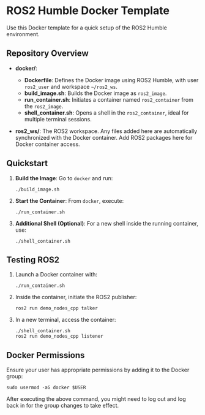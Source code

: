 # ROS2 Humble Docker Template

Use this Docker template for a quick setup of the ROS2 Humble environment.

## Repository Overview

- **docker/**:
  - **Dockerfile**: Defines the Docker image using ROS2 Humble, with user `ros2_user` and workspace `~/ros2_ws`.
  - **build_image.sh**: Builds the Docker image as `ros2_image`.
  - **run_container.sh**: Initiates a container named `ros2_container` from the `ros2_image`. 
  - **shell_container.sh**: Opens a shell in the `ros2_container`, ideal for multiple terminal sessions.
  
- **ros2_ws/**: The ROS2 workspace. Any files added here are automatically synchronized with the Docker container. Add ROS2 packages here for Docker container access.

## Quickstart

1. **Build the Image**: Go to `docker` and run:
   ```
   ./build_image.sh
   ```
2. **Start the Container**: From `docker`, execute:
   ```
   ./run_container.sh
   ```
3. **Additional Shell (Optional)**: For a new shell inside the running container, use:
   ```
   ./shell_container.sh
   ```

## Testing ROS2

1. Launch a Docker container with:
   ```
   ./run_container.sh
   ```
2. Inside the container, initiate the ROS2 publisher:
   ```
   ros2 run demo_nodes_cpp talker
   ```
3. In a new terminal, access the container:
   ```
   ./shell_container.sh
   ros2 run demo_nodes_cpp listener
   ```

## Docker Permissions

Ensure your user has appropriate permissions by adding it to the Docker group:

```
sudo usermod -aG docker $USER
```

After executing the above command, you might need to log out and log back in for the group changes to take effect.

